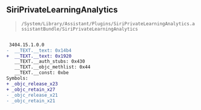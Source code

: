 ## SiriPrivateLearningAnalytics

> `/System/Library/Assistant/Plugins/SiriPrivateLearningAnalytics.assistantBundle/SiriPrivateLearningAnalytics`

```diff

 3404.15.1.0.0
-  __TEXT.__text: 0x14b4
+  __TEXT.__text: 0x1920
   __TEXT.__auth_stubs: 0x430
   __TEXT.__objc_methlist: 0x44
   __TEXT.__const: 0xbe
Symbols:
+ _objc_release_x23
+ _objc_retain_x27
- _objc_release_x21
- _objc_retain_x21

```
